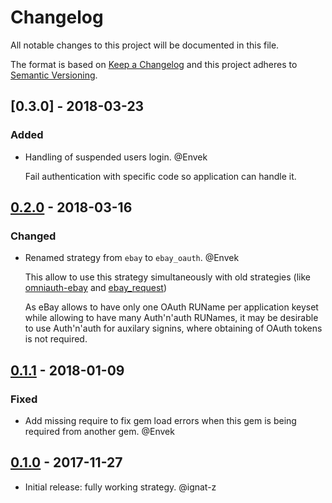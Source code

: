 # Changelog
All notable changes to this project will be documented in this file.

The format is based on [Keep a Changelog](http://keepachangelog.com/en/1.0.0/)
and this project adheres to [Semantic Versioning](http://semver.org/spec/v2.0.0.html).

## [0.3.0] - 2018-03-23

### Added

 - Handling of suspended users login. @Envek

   Fail authentication with specific code so application can handle it.

## [0.2.0] - 2018-03-16

### Changed

 - Renamed strategy from `ebay` to `ebay_oauth`. @Envek

   This allow to use this strategy simultaneously with old strategies (like [omniauth-ebay](https://github.com/TheGiftsProject/omniauth-ebay) and [ebay_request](https://github.com/gzigzigzeo/ebay_request#omniauth-strategy))

   As eBay allows to have only one OAuth RUName per application keyset while allowing to have many Auth'n'auth RUNames, it may be desirable to use Auth'n'auth for auxilary signins, where obtaining of OAuth tokens is not required.

## [0.1.1] - 2018-01-09

### Fixed

 -  Add missing require to fix gem load errors when this gem is being required from another gem. @Envek


## [0.1.0] - 2017-11-27

 - Initial release: fully working strategy. @ignat-z


[0.2.0]: https://github.com/evilmartians/omniauth-ebay-oauth/compare/v0.1.1...v0.2.0
[0.1.1]: https://github.com/evilmartians/omniauth-ebay-oauth/compare/v0.1.0...v0.1.1
[0.1.0]: https://github.com/evilmartians/omniauth-ebay-oauth/compare/5213dada5fec8df5da551daf763b6acc84ec7330...v0.1.0
